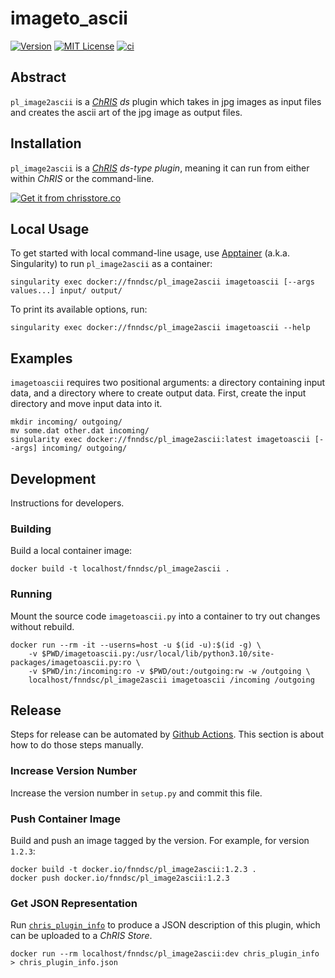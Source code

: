 # imageto_ascii

[![Version](https://img.shields.io/docker/v/fnndsc/pl_image2ascii?sort=semver)](https://hub.docker.com/r/fnndsc/pl_image2ascii)
[![MIT License](https://img.shields.io/github/license/fnndsc/pl_image2ascii)](https://github.com/FNNDSC/pl_image2ascii/blob/main/LICENSE)
[![ci](https://github.com/FNNDSC/pl_image2ascii/actions/workflows/ci.yml/badge.svg)](https://github.com/FNNDSC/pl_image2ascii/actions/workflows/ci.yml)



## Abstract

`pl_image2ascii` is a [_ChRIS_](https://chrisproject.org/)
_ds_ plugin which takes in jpg images as input files and
creates the ascii art of the jpg image as output files.

## Installation

`pl_image2ascii` is a _[ChRIS](https://chrisproject.org/) ds-type plugin_, meaning it can
run from either within _ChRIS_ or the command-line.

[![Get it from chrisstore.co](https://ipfs.babymri.org/ipfs/QmaQM9dUAYFjLVn3PpNTrpbKVavvSTxNLE5BocRCW1UoXG/light.png)](https://chrisstore.co/plugin/pl_image2ascii)

## Local Usage

To get started with local command-line usage, use [Apptainer](https://apptainer.org/)
(a.k.a. Singularity) to run `pl_image2ascii` as a container:

```shell
singularity exec docker://fnndsc/pl_image2ascii imagetoascii [--args values...] input/ output/
```

To print its available options, run:

```shell
singularity exec docker://fnndsc/pl_image2ascii imagetoascii --help
```

## Examples

`imagetoascii` requires two positional arguments: a directory containing
input data, and a directory where to create output data.
First, create the input directory and move input data into it.

```shell
mkdir incoming/ outgoing/
mv some.dat other.dat incoming/
singularity exec docker://fnndsc/pl_image2ascii:latest imagetoascii [--args] incoming/ outgoing/
```

## Development

Instructions for developers.

### Building

Build a local container image:

```shell
docker build -t localhost/fnndsc/pl_image2ascii .
```

### Running

Mount the source code `imagetoascii.py` into a container to try out changes without rebuild.

```shell
docker run --rm -it --userns=host -u $(id -u):$(id -g) \
    -v $PWD/imagetoascii.py:/usr/local/lib/python3.10/site-packages/imagetoascii.py:ro \
    -v $PWD/in:/incoming:ro -v $PWD/out:/outgoing:rw -w /outgoing \
    localhost/fnndsc/pl_image2ascii imagetoascii /incoming /outgoing
```



## Release

Steps for release can be automated by [Github Actions](.github/workflows/ci.yml).
This section is about how to do those steps manually.

### Increase Version Number

Increase the version number in `setup.py` and commit this file.

### Push Container Image

Build and push an image tagged by the version. For example, for version `1.2.3`:

```
docker build -t docker.io/fnndsc/pl_image2ascii:1.2.3 .
docker push docker.io/fnndsc/pl_image2ascii:1.2.3
```

### Get JSON Representation

Run [`chris_plugin_info`](https://github.com/FNNDSC/chris_plugin#usage)
to produce a JSON description of this plugin, which can be uploaded to a _ChRIS Store_.

```shell
docker run --rm localhost/fnndsc/pl_image2ascii:dev chris_plugin_info > chris_plugin_info.json
```
